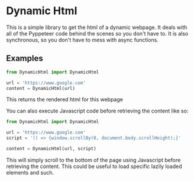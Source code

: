 # Dynamic Html

This is a simple library to get the html of a dynamic webpage. It deals with all of the Pyppeteer code behind the scenes so you don't have to. It is also synchronous, so you don't have to mess with async functions.

## Examples
```python
from DynamicHtml import DynamicHtml

url = 'https://www.google.com'
content = DynamicHtml(url)
```
This returns the rendered html for this webpage

You can also execute Javascript code before retrieving the content like so:
```python
from DynamicHtml import DynamicHtml

url = 'https://www.google.com'
script = '() => {window.scrollBy(0, document.body.scrollHeight);}'

content = DynamicHtml(url, script)
```
This will simply scroll to the bottom of the page using Javascript before retrieving the content. This could be useful to load specific lazily loaded elements and such.
